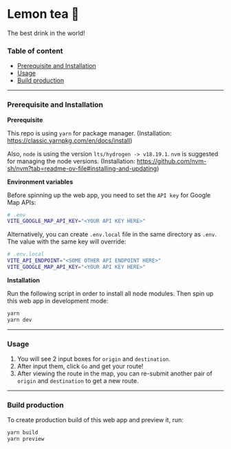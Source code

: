 # Lemon tea 🍋

The best drink in the world!

### Table of content

- [Prerequisite and Installation](#prerequisite-and-installation)
- [Usage](#usage)
- [Build production](#build-production)

---

### Prerequisite and Installation

**Prerequisite**

This repo is using `yarn` for package manager. (Installation: https://classic.yarnpkg.com/en/docs/install)

Also, `node` is using the version `lts/hydrogen -> v18.19.1`. `nvm` is suggested for managing the node versions. (Installation: https://github.com/nvm-sh/nvm?tab=readme-ov-file#installing-and-updating)

**Environment variables**

Before spinning up the web app, you need to set the `API key` for Google Map APIs:

```bash
# .env
VITE_GOOGLE_MAP_API_KEY="<YOUR API KEY HERE>"
```

Alternatively, you can create `.env.local` file in the same directory as `.env`. The value with the same key will override:

```bash
# .env.local
VITE_API_ENDPOINT="<SOME OTHER API ENDPOINT HERE>"
VITE_GOOGLE_MAP_API_KEY="<YOUR API KEY HERE>"
```

**Installation**

Run the following script in order to install all node modules. Then spin up this web app in development mode:

```bash
yarn
yarn dev
```

---

### Usage

1. You will see 2 input boxes for `origin` and `destination`.
2. After input them, click `Go` and get your route!
3. After viewing the route in the map, you can re-submit another pair of `origin` and `destination` to get a new route.

---

### Build production

To create production build of this web app and preview it, run:

```bash
yarn build
yarn preview
```
